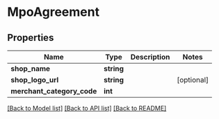 # MpoAgreement

## Properties

 Name                       | Type       | Description | Notes      
----------------------------|------------|-------------|------------
 **shop_name**              | **string** |             |
 **shop_logo_url**          | **string** |             | [optional] 
 **merchant_category_code** | **int**    |             |

[[Back to Model list]](../../README.md#documentation-for-models) [[Back to API list]](../../README.md#documentation-for-api-endpoints) [[Back to README]](../../README.md)

